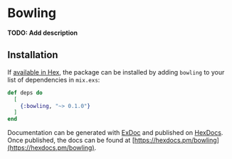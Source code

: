 # Bowling

**TODO: Add description**

## Installation

If [available in Hex](https://hex.pm/docs/publish), the package can be installed
by adding `bowling` to your list of dependencies in `mix.exs`:

```elixir
def deps do
  [
    {:bowling, "~> 0.1.0"}
  ]
end
```

Documentation can be generated with [ExDoc](https://github.com/elixir-lang/ex_doc)
and published on [HexDocs](https://hexdocs.pm). Once published, the docs can
be found at [https://hexdocs.pm/bowling](https://hexdocs.pm/bowling).

